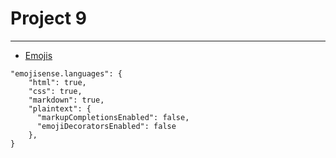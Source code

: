 # Project 9
---

- [Emojis](https://tools.picsart.com/text/emojis/)

```
"emojisense.languages": {
    "html": true,
    "css": true,
    "markdown": true,
    "plaintext": {
      "markupCompletionsEnabled": false,
      "emojiDecoratorsEnabled": false
    },
}
```